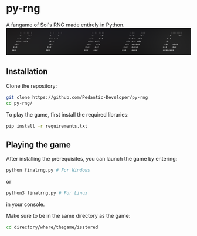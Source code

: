 # py-rng
A fangame of Sol's RNG made entirely in Python.
![Game Screenshot](/py-rng.png)


## Installation
Clone the repository:
 ```bash
 git clone https://github.com/Pedantic-Developer/py-rng
 cd py-rng/
   ```

To play the game, first install the required libraries:

```bash
pip install -r requirements.txt
```

## Playing the game
After installing the prerequisites, you can launch the game by entering:
```bash
python finalrng.py # For Windows
```
or 

```bash
python3 finalrng.py # For Linux
```
in your console.

Make sure to be in the same directory as the game:
```bash
cd directory/where/thegame/isstored
```
